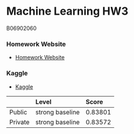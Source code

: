 # Machine Learning HW3
B06902060
### Homework Website
- [Homework Website](https://colab.research.google.com/drive/16a3G7Hh8Pv1X1PhZAUBEnZEkXThzDeHJ)
### Kaggle
- [Kaggle](https://www.kaggle.com/c/ml2020spring-hw3/leaderboard)

|         | Level           | Score   |
| ------- | :-------------- | :------ |
| Public  | strong baseline | 0.83801 |
| Private | strong baseline | 0.83572 |
